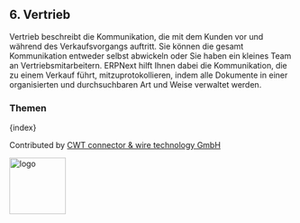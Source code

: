 ## 6. Vertrieb

Vertrieb beschreibt die Kommunikation, die mit dem Kunden vor und während des Verkaufsvorgangs auftritt. Sie können die gesamt Kommunikation entweder selbst abwickeln oder Sie haben ein kleines Team an Vertriebsmitarbeitern. ERPNext hilft Ihnen dabei die Kommunikation, die zu einem Verkauf führt, mitzuprotokollieren, indem alle Dokumente in einer organisierten und durchsuchbaren Art und Weise verwaltet werden.

### Themen

{index}

Contributed by <A HREF="http://www.cwt-kabel.de">CWT connector & wire technology GmbH</A>

<A HREF="http://www.cwt-kabel.de"><IMG alt="logo" src="http://www.cwt-assembly.com/sites/all/images/logo.png" height=100></A>
